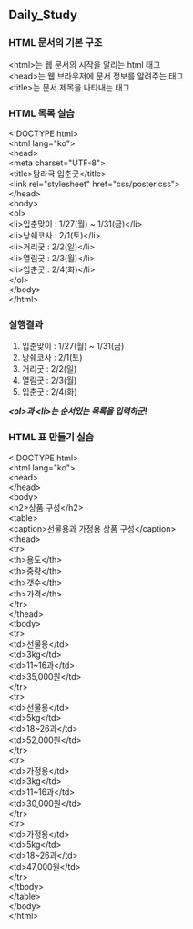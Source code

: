 ## Daily_Study

### HTML 문서의 기본 구조
 &lt;html&gt;는 웹 문서의 시작을 알리는 html 태그\
 &lt;head&gt;는 웹 브라우저에 문서 정보를 알려주는 태그\
 &lt;title&gt;는 문서 제목을 나타내는 태그
 
### HTML 목록 실습
&lt;!DOCTYPE html&gt;\
&lt;html lang="ko"&gt;\
&lt;head&gt;\
  &lt;meta charset="UTF-8"&gt;\
  &lt;title>탐라국 입춘굿&lt;/title&gt;\
  &lt;link rel="stylesheet" href="css/poster.css"&gt;\
&lt;/head&gt;\
&lt;body&gt;\
    &lt;ol&gt;\
        &lt;li&gt;입춘맞이 : 1/27(월) ~ 1/31(금)&lt;/li&gt;\
        &lt;li&gt;낭쉐코사 : 2/1(토)&lt;/li&gt;\
        &lt;li&gt;거리굿 : 2/2(일)&lt;/li&gt;\
        &lt;li&gt;열림굿 : 2/3(월)&lt;/li&gt;\
        &lt;li&gt;입춘굿 : 2/4(화)&lt;/li&gt;\
      &lt;/ol&gt;\
&lt;/body&gt;\
&lt;/html&gt;

### 실행결과
<!DOCTYPE html>
<html lang="ko">
<body>
    <ol>
        <li>입춘맞이 : 1/27(월) ~ 1/31(금)</li>
        <li>낭쉐코사 : 2/1(토)</li>
        <li>거리굿 : 2/2(일)</li>
        <li>열림굿 : 2/3(월)</li>
        <li>입춘굿 : 2/4(화)</li>
      </ol>
</body>
</html>

***&lt;ol&gt;과 &lt;li&gt;는 순서있는 목록을 입력하군!***
 
### HTML 표 만들기 실습
&lt;!DOCTYPE html&gt;\
&lt;html lang="ko"&gt;\
&lt;head&gt;\
&lt;/head&gt;\
&lt;body&gt;\
  &lt;h2>상품 구성&lt;/h2&gt;\
  &lt;table&gt;\
    &lt;caption&gt;선물용과 가정용 상품 구성&lt;/caption&gt;\
    &lt;thead&gt;\
      &lt;tr&gt;\
        &lt;th&gt;용도&lt;/th&gt;\
        &lt;th&gt;중량&lt;/th&gt;\
        &lt;th&gt;갯수&lt;/th&gt;\
        &lt;th&gt;가격&lt;/th&gt;\
      &lt;/tr&gt;\
    &lt;/thead&gt;\
    &lt;tbody&gt;\
      &lt;tr&gt;\
        &lt;td&gt;선물용&lt;/td&gt;\
        &lt;td&gt;3kg&lt;/td&gt;\
        &lt;td&gt;11~16과&lt;/td&gt;\
        &lt;td&gt;35,000원&lt;/td&gt;\
      &lt;/tr&gt;\
      &lt;tr&gt;\
        &lt;td&gt;선물용&lt;/td&gt;\
        &lt;td&gt;5kg&lt;/td&gt;\
        &lt;td&gt;18~26과&lt;/td&gt;\
        &lt;td&gt;52,000원&lt;/td&gt;\
      &lt;/tr&gt;\
      &lt;tr&gt;\
        &lt;td&gt;가정용&lt;/td&gt;\
        &lt;td&gt;3kg&lt;/td&gt;\
        &lt;td&gt;11~16과&lt;/td&gt;\
        &lt;td&gt;30,000원&lt;/td&gt;\
      &lt;/tr&gt;\
      &lt;tr&gt;\
        &lt;td&gt;가정용&lt;/td&gt;\
        &lt;td&gt;5kg&lt;/td&gt;\
        &lt;td&gt;18~26과&lt;/td&gt;\
        &lt;td&gt;47,000원&lt;/td&gt;\
      &lt;/tr&gt;\
    &lt;/tbody&gt;\
  &lt;/table&gt;\
&lt;/body&gt;\
&lt;/html&gt;











